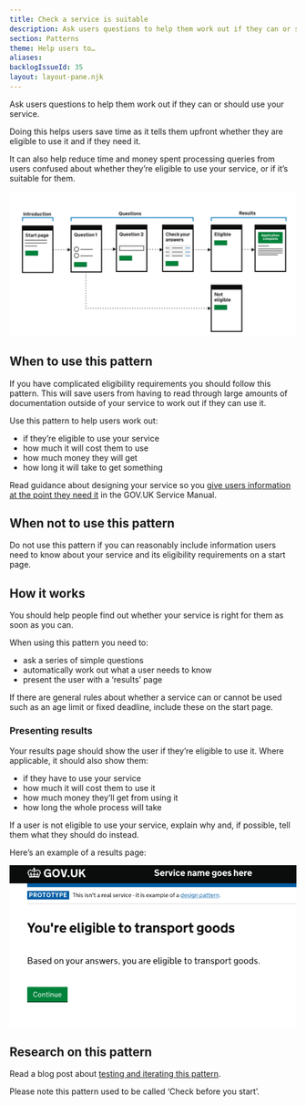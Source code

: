 ```yaml
---
title: Check a service is suitable
description: Ask users questions to help them work out if they can or should use your service
section: Patterns
theme: Help users to…
aliases:
backlogIssueId: 35
layout: layout-pane.njk
---
```


Ask users questions to help them work out if they can or should use your service.

Doing this helps users save time as it tells them upfront whether they are eligible to use it and if they need it.

It can also help reduce time and money spent processing queries from users confused about whether they’re eligible to use your service, or if it’s suitable for them.

![‘Check a service is suitable’ flow diagram. Contains an introduction page followed by a series of simple questions. If at any point a user is deemed not eligible for the service they will be pointed to a page that explains why they are not eligible. Otherwise they will be presented an ‘application complete’ page. ](check-a-service-is-suitable-new.svg)

## When to use this pattern

If you have complicated eligibility requirements you should follow this pattern. This will save users from having to read through large amounts of documentation outside of your service to work out if they can use it.

Use this pattern to help users work out:

- if they’re eligible to use your service
- how much it will cost them to use
- how much money they will get
- how long it will take to get something

Read guidance about designing your service so you [give users information at the point they need it](https://www.gov.uk/service-manual/design/govuk-content-transactions) in the GOV.UK Service Manual.

## When not to use this pattern

Do not use this pattern if you can reasonably include information users need to know about your service and its eligibility requirements on a start page.

## How it works

You should help people find out whether your service is right for them as soon as you&nbsp;can.

When using this pattern you need to:

- ask a series of simple questions
- automatically work out what a user needs to know
- present the user with a ‘results’ page

If there are general rules about whether a service can or cannot be used such as an age limit or fixed deadline, include these on the start page.

### Presenting results

Your results page should show the user if they’re eligible to use it. Where applicable, it should also show them:

- if they have to use your service
- how much it will cost them to use it
- how much money they’ll get from using it
- how long the whole process will take

If a user is not eligible to use your service, explain why and, if possible, tell them what they should do instead.

Here’s an example of a results page:

![Screenshot of a results page, includes a heading that explains if the user is eligible, a summary of why, and a button to continue.](check-a-service-is-suitable-result.png)

## Research on this pattern

Read a blog post about [testing and iterating this pattern](https://designnotes.blog.gov.uk/2017/03/30/weve-published-the-check-before-you-start-pattern/).

Please note this pattern used to be called ‘Check before you start’.
